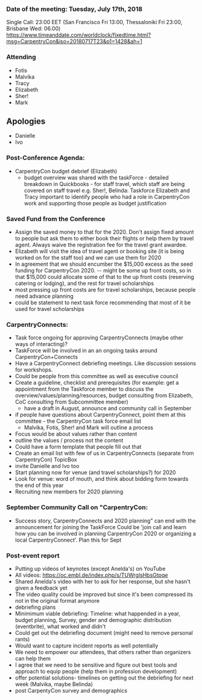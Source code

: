 ### Date of the meeting: Tuesday, July 17th, 2018
Single Call:  23:00 EET (San Francisco Fri 13:00, Thessaloniki Fri 23:00, Brisbane Wed: 06.00)
https://www.timeanddate.com/worldclock/fixedtime.html?msg=CarpentryCon&iso=20180717T23&p1=1428&ah=1


### Attending

- Fotis
- Malvika
- Tracy
- Elizabeth
- Sher!
- Mark

## Apologies

- Danielle
- Ivo

### Post-Conference Agenda:

- CarpentryCon budget debrief (Elizabeth)
     - budget overview was shared with the taskForce
      - detailed breakdown in Quickbooks
      - for staff travel, which staff are being covered on staff travel
e.g. Sher!, Belinda: Taskforce
Elizabeth and Tracy
    important to identify people who had a role in CarpentryCon work and supporting those people as budget justification

### Saved Fund from the Conference

- Assign the saved money to that for the 2020. Don't assign fixed amount to people but ask them to either book their flights or help them by travel agent. Always waive the registration fee for the travel grant awardee.
- Elizabeth will visit the idea of travel agent or booking site (it is being worked on for the staff too) and we can use them for 2020
- In agreement that we should encumber the $15,000 excess as the seed funding for CarpentryCon 2020. 
   -- might be some up front costs, so in that $15,000 could allocate some of that to the up front costs (reserving catering or lodging), and the rest for travel scholarships
- most pressing up front costs are for travel scholarships, because people need advance planning
- could be statement to next task force recommending that most of it be used for travel scholarships

### CarpentryConnects: 

- Task force ongoing for approving CarpentryConnects (maybe other ways of interacting)?
- TaskForce will be involved in an an ongoing tasks around CarpentryCon+Connects
- Have a CarpentryConnect debriefing meetings. Like discussion sessions for workshops.
- Could be people from this committee as well as executive council
- Create a guideline, checklist and prerequisites (for example: get a appointment from the Taskforce member to discuss the overview/values/planning/resources, budget consulting from Elizabeth, CoC consulting from Subcommittee member)
  - have a draft in August, announce and community call in September
- if people have questions about CarpentryConnect, point them at this committee - the CarpentryCon task force email list
    - Malvika, Fotis, Sher! and Mark will outline a process
- Focus would be about values rather than content
- outline the values / process not the content
- Could have a form template that people fill out that 
- Create an email list with few of us in CarpentryConnects (separate from CarpentryCon) TopicBox
- invite Danielle and Ivo too
- Start planning now for venue (and travel scholarships?) for 2020
- Look for venue: word of mouth, and think about bidding form towards the end of this year
- Recruiting new members for 2020 planning

### September Community Call on "CarpentryCon: 

- Success story, CarpentryConnects and 2020 planning" can end with the announcement for joining the TaskForce
Could be 'join call and learn how you can be involved in planning CarpentryCon 2020 or organizing a local CarpentryConnect'. Plan this for Sept

### Post-event report

- Putting up videos of keynotes (except Anelda's) on YouTube
- All videos: https://oc.embl.de/index.php/s/TUWrglsHbsGtpqe
- Shared Anelda's video with her to ask for her response, but she hasn't given a feedback yet
- The video quality could be improved but since it's been compressed its not in the original format anymore
- debriefing plans
- Minimimum viable debriefing: Timeline: what happended in a year, budget planning, Survey, gender and demographic distribution (eventbrite), what worked and didn't
- Could get out the debriefing document (might need to remove personal rants)
- Would want to capture incident reports as well potentially
- We need to empower our attendees, that others rather than organizers can help them
- I agree that we need to be sensitive and figure out best tools and approach to equip people (help them in profession development)
- offer potential solutions- timelines on getting out the debriefing for next week (Malvika, maybe Belinda)
- post CarpentyCon survey and demographics
